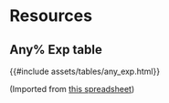 # Resources

## Any% Exp table

{{#include assets/tables/any_exp.html}}

(Imported from [this spreadsheet]( /edit?usp=sharing))
